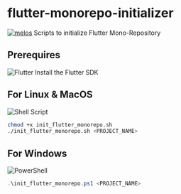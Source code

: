 # flutter-monorepo-initializer
[![melos](https://img.shields.io/badge/maintained%20with-melos-f700ff.svg?style=flat-square)](https://github.com/invertase/melos)
Scripts to initialize Flutter Mono-Repository

## Prerequires
![Flutter](https://img.shields.io/badge/Flutter-%2302569B.svg?style=for-the-badge&logo=Flutter&logoColor=white)
Install the Flutter SDK

## For Linux & MacOS
![Shell Script](https://img.shields.io/badge/shell_script-%23121011.svg?style=for-the-badge&logo=gnu-bash&logoColor=white)
```bash
chmod +x init_flutter_monorepo.sh
./init_flutter_monorepo.sh <PROJECT_NAME>
```

## For Windows
![PowerShell](https://img.shields.io/badge/PowerShell-%235391FE.svg?style=for-the-badge&logo=powershell&logoColor=white)
```powershell
.\init_flutter_monorepo.ps1 <PROJECT_NAME>
```
